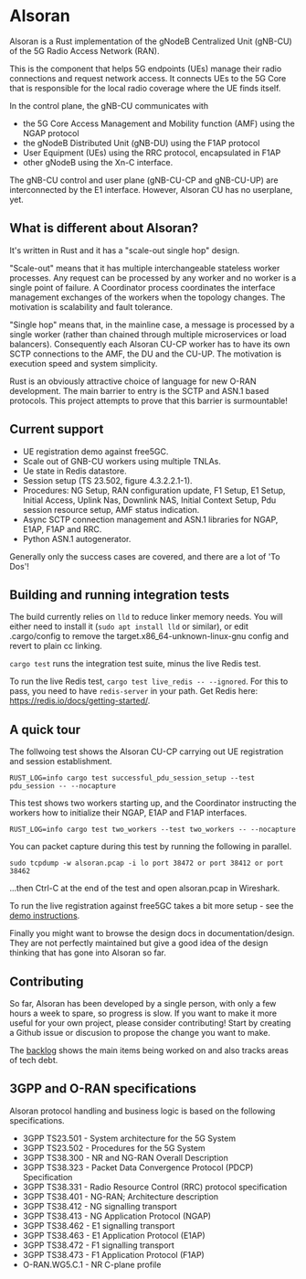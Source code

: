 # Alsoran

Alsoran is a Rust implementation of the gNodeB Centralized Unit (gNB-CU) of the 5G Radio Access Network (RAN).

This is the component that helps 5G endpoints (UEs) manage their radio connections and request network access.  It connects UEs to the 5G Core that is responsible for the local radio coverage where the UE finds itself. 

In the control plane, the gNB-CU communicates with  
- the 5G Core Access Management and Mobility function (AMF) using the NGAP protocol
- the gNodeB Distributed Unit (gNB-DU) using the F1AP protocol
- User Equipment (UEs) using the RRC protocol, encapsulated in F1AP
- other gNodeB using the Xn-C interface.

The gNB-CU control and user plane (gNB-CU-CP and gNB-CU-UP) are interconnected by the E1 interface.  However, Alsoran CU has no userplane, yet. 

## What is different about Alsoran?

It's written in Rust and it has a "scale-out single hop" design.

"Scale-out" means that it has multiple interchangeable stateless worker processes.  Any request can be processed by any worker and no worker is a single point of failure.  A Coordinator process coordinates the interface management exchanges of the workers when the topology changes.  The motivation is scalability and fault tolerance.

"Single hop" means that, in the mainline case, a message is processed by a single worker (rather than chained through multiple microservices or load balancers).  Consequently each Alsoran CU-CP worker has to have its own SCTP connections to the AMF, the DU and the CU-UP.  The motivation is execution speed and system simplicity.

Rust is an obviously attractive choice of language for new O-RAN development.  The main barrier to entry is the SCTP and ASN.1 based protocols.  This project attempts to prove that this barrier is surmountable!

## Current support

- UE registration demo against free5GC.
- Scale out of GNB-CU workers using multiple TNLAs.
- Ue state in Redis datastore.
- Session setup (TS 23.502, figure 4.3.2.2.1-1).
- Procedures: NG Setup, RAN configuration update, F1 Setup, E1 Setup, Initial Access, Uplink Nas, Downlink NAS, Initial Context Setup, Pdu session resource setup, AMF status indication.
- Async SCTP connection management and ASN.1 libraries for NGAP, E1AP, F1AP and RRC.
- Python ASN.1 autogenerator.

Generally only the success cases are covered, and there are a lot of 'To Dos'!

## Building and running integration tests

The build currently relies on `lld` to reduce linker memory needs.  You will either need to install it (`sudo apt install lld` or similar), or edit .cargo/config to remove the target.x86_64-unknown-linux-gnu config and revert to plain cc linking.

`cargo test` runs the integration test suite, minus the live Redis test.  

To run the live Redis test, `cargo test live_redis -- --ignored`.  For this to pass, you need to have `redis-server` in your path.  Get Redis here: https://redis.io/docs/getting-started/.

## A quick tour

The follwoing test shows the Alsoran CU-CP carrying out UE registration and session establishment.
```
RUST_LOG=info cargo test successful_pdu_session_setup --test pdu_session -- --nocapture
```

This test shows two workers starting up, and the Coordinator instructing the workers how to initialize their NGAP, E1AP and F1AP interfaces.
```
RUST_LOG=info cargo test two_workers --test two_workers -- --nocapture
```

You can packet capture during this test by running the following in parallel. 
```
sudo tcpdump -w alsoran.pcap -i lo port 38472 or port 38412 or port 38462
```
...then Ctrl-C at the end of the test and open alsoran.pcap in Wireshark.

To run the live registration against free5GC takes a bit more setup - see the [demo instructions](documentation/howto/free5GC-testing.md).

Finally you might want to browse the design docs in documentation/design.  They are not perfectly maintained but give a good idea of the design thinking that has gone into Alsoran so far.

## Contributing

So far, Alsoran has been developed by a single person, with only a few hours a week to spare, so progress is slow.  If you want to make it more useful for your own project, please consider contributing!  Start by creating a Github issue or discusion to propose the change you want to make.

The [backlog](documentation/backlog.md) shows the main items being worked on and also tracks areas of tech debt. 

## 3GPP and O-RAN specifications

Alsoran protocol handling and business logic is based on the following specifications.  

-  3GPP TS23.501 - System architecture for the 5G System
-  3GPP TS23.502 - Procedures for the 5G System
-  3GPP TS38.300 - NR and NG-RAN Overall Description
-  3GPP TS38.323 - Packet Data Convergence Protocol (PDCP) Specification
-  3GPP TS38.331 - Radio Resource Control (RRC) protocol specification
-  3GPP TS38.401 - NG-RAN; Architecture description 
-  3GPP TS38.412 - NG signalling transport 
-  3GPP TS38.413 - NG Application Protocol (NGAP)
-  3GPP TS38.462 - E1 signalling transport
-  3GPP TS38.463 - E1 Application Protocol (E1AP)
-  3GPP TS38.472 - F1 signalling transport
-  3GPP TS38.473 - F1 Application Protocol (F1AP)
-  O-RAN.WG5.C.1 - NR C-plane profile
